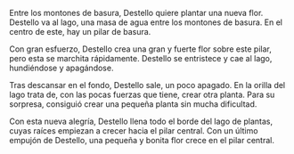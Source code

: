 Entre los montones de basura, Destello quiere plantar una nueva flor.
Destello va al lago, una masa de agua entre los montones de basura. En el centro de este, hay un pilar de basura.

Con gran esfuerzo, Destello crea una gran y fuerte flor sobre este pilar, pero esta se marchita rápidamente.
Destello se entristece y cae al lago, hundiéndose y apagándose.

Tras descansar en el fondo, Destello sale, un poco apagado. En la orilla del lago trata de, con las pocas fuerzas que tiene, crear otra planta. Para su sorpresa, consiguió crear una pequeña planta sin mucha dificultad.

Con esta nueva alegría, Destello llena todo el borde del lago de plantas, cuyas raíces empiezan a crecer hacia el pilar central. Con un último empujón de Destello, una pequeña y bonita flor crece en el pilar central.
